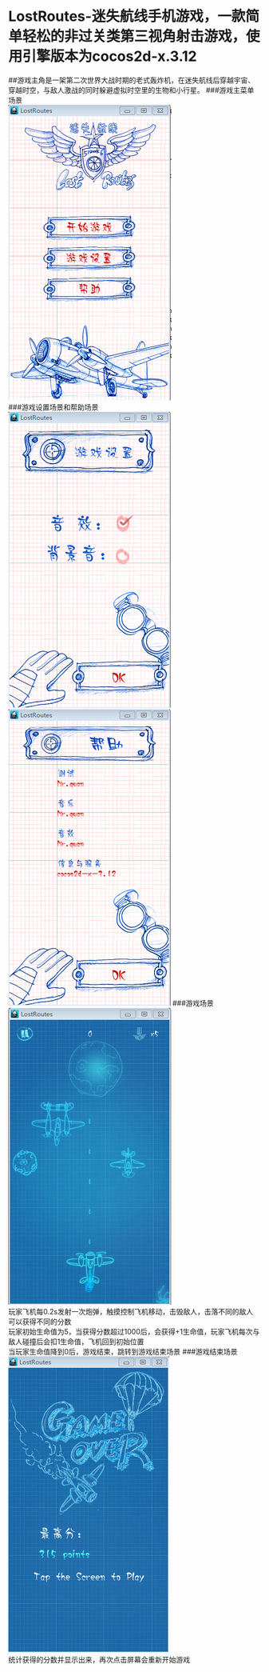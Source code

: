 # LostRoutes-迷失航线手机游戏，一款简单轻松的非过关类第三视角射击游戏，使用引擎版本为cocos2d-x.3.12
##游戏主角是一架第二次世界大战时期的老式轰炸机，在迷失航线后穿越宇宙、穿越时空，与敌人激战的同时躲避虚拟时空里的生物和小行星。
###游戏主菜单场景<br>
![](https://github.com/qzl1994/LostRoutes/raw/master/readme/HomeScene.png)  <br>
###游戏设置场景和帮助场景<br>
![](https://github.com/qzl1994/LostRoutes/raw/master/readme/SettingScene.png) 
![](https://github.com/qzl1994/LostRoutes/raw/master/readme/HelpScene.png)
###游戏场景
![](https://github.com/qzl1994/LostRoutes/raw/master/readme/GamePlayScene.png) <br>
玩家飞机每0.2s发射一次炮弹，触摸控制飞机移动，击毁敌人，击落不同的敌人可以获得不同的分数 <br>
玩家初始生命值为5，当获得分数超过1000后，会获得+1生命值，玩家飞机每次与敌人碰撞后会扣1生命值，飞机回到初始位置 <br>
当玩家生命值降到0后，游戏结束，跳转到游戏结束场景 
###游戏结束场景
![](https://github.com/qzl1994/LostRoutes/raw/master/readme/GameOverScene.png) <br>
统计获得的分数并显示出来，再次点击屏幕会重新开始游戏





